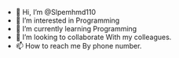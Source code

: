 - 👋 Hi, I’m @Slpemhmd110
- 👀 I’m interested in Programming
- 🌱 I’m currently learning Programming 
- 💞️ I’m looking to collaborate With my colleagues.
- 📫 How to reach me By phone number. 

<!---
Slpemhmd110/Slpemhmd110 is a ✨ special ✨ repository because its `README.md` (this file) appears on your GitHub profile.
You can click the Preview link to take a look at your changes.
--->
